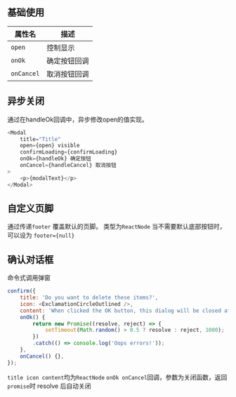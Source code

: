 ## 基础使用
| 属性名   | 描述             |
| -------- | ---------------- |
| `open`   | 控制显示         |
| `onOk`   | 确定按钮回调     |
| `onCancel` | 取消按钮回调   |

## 异步关闭
通过在handleOk回调中，异步修改open的值实现。
```js
<Modal
	title="Title"
	open={open} visible
	confirmLoading={confirmLoading}
	onOk={handleOk} 确定按钮
	onCancel={handleCancel} 取消按钮
>
	<p>{modalText}</p>
</Modal>
```

## 自定义页脚
通过传递`footer` 覆盖默认的页脚。
类型为`ReactNode`
当不需要默认底部按钮时，可以设为 `footer={null}`

## 确认对话框
命令式调用弹窗
```js
confirm({
	title: 'Do you want to delete these items?',
	icon: <ExclamationCircleOutlined />,
	content: 'When clicked the OK button, this dialog will be closed after 1 second',
	onOk() {
		return new Promise((resolve, reject) => {
			setTimeout(Math.random() > 0.5 ? resolve : reject, 1000);
		})
		.catch(() => console.log('Oops errors!'));
	},
	onCancel() {},
});
```
`title icon content`均为`ReactNode`
`onOk onCancel`回调，参数为关闭函数，返回`promise`时 resolve 后自动关闭
<!--stackedit_data:
eyJoaXN0b3J5IjpbMTYwNDk0ODUzOCwtMTc3NTQ3NjgzOV19
-->